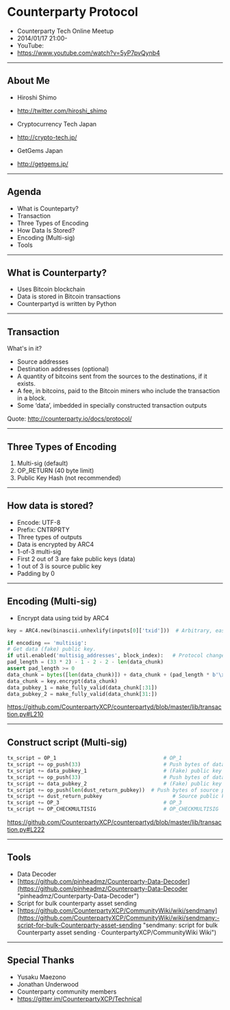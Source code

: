 
# Counterparty Protocol


* Counterparty Tech Online Meetup
* 2014/01/17 21:00-
* YouTube:
 * https://www.youtube.com/watch?v=5yP7pvQynb4

---

## About Me

* Hiroshi Shimo
 * http://twitter.com/hiroshi_shimo

* Cryptocurrency Tech Japan
 * http://crypto-tech.jp/

* GetGems Japan
 * http://getgems.jp/

---

## Agenda

* What is Counteparty?
* Transaction
* Three Types of Encoding
* How Data Is Stored?
* Encoding (Multi-sig)
* Tools

---

## What is Counterparty?

* Uses Bitcoin blockchain
* Data is stored in Bitcoin transactions
* Counterpartyd is written by Python

---

## Transaction

What's in it?

* Source addresses
* Destination addresses (optional)
* A quantity of bitcoins sent from the sources to the destinations, if it exists.
* A fee, in bitcoins, paid to the Bitcoin miners who include the transaction in a block.
* Some ‘data’, imbedded in specially constructed transaction outputs

Quote: http://counterparty.io/docs/protocol/

---

## Three Types of Encoding

1. Multi-sig (default)
2. OP_RETURN (40 byte limit)
3. Public Key Hash (not recommended)

---

## How data is stored?

* Encode: UTF-8
* Prefix: CNTRPRTY
* Three types of outputs
* Data is encrypted by ARC4
* 1-of-3 multi-sig
* First 2 out of 3 are fake public keys (data)
* 1 out of 3 is source public key
* Padding by 0

---

## Encoding (Multi-sig)

* Encrypt data using txid by ARC4

```python
key = ARC4.new(binascii.unhexlify(inputs[0]['txid']))  # Arbitrary, easy‐to‐find, unique key.

if encoding == 'multisig':
# Get data (fake) public key.
if util.enabled('multisig_addresses', block_index):   # Protocol change.
pad_length = (33 * 2) - 1 - 2 - 2 - len(data_chunk)
assert pad_length >= 0
data_chunk = bytes([len(data_chunk)]) + data_chunk + (pad_length * b'\x00')
data_chunk = key.encrypt(data_chunk)
data_pubkey_1 = make_fully_valid(data_chunk[:31])
data_pubkey_2 = make_fully_valid(data_chunk[31:])
```

https://github.com/CounterpartyXCP/counterpartyd/blob/master/lib/transaction.py#L210

---

## Construct script (Multi-sig)


```python
tx_script = OP_1                                   # OP_1
tx_script += op_push(33)                           # Push bytes of data chunk (fake) public key    (1/2)
tx_script += data_pubkey_1                         # (Fake) public key                  (1/2)
tx_script += op_push(33)                           # Push bytes of data chunk (fake) public key    (2/2)
tx_script += data_pubkey_2                         # (Fake) public key                  (2/2)
tx_script += op_push(len(dust_return_pubkey))  # Push bytes of source public key
tx_script += dust_return_pubkey                       # Source public key
tx_script += OP_3                                  # OP_3
tx_script += OP_CHECKMULTISIG                      # OP_CHECKMULTISIG
```

https://github.com/CounterpartyXCP/counterpartyd/blob/master/lib/transaction.py#L222

---

## Tools

* Data Decoder
 * [https://github.com/pinheadmz/Counterparty-Data-Decoder](https://github.com/pinheadmz/Counterparty-Data-Decoder "pinheadmz/Counterparty-Data-Decoder")
* Script for bulk counterparty asset sending
 * [https://github.com/CounterpartyXCP/CommunityWiki/wiki/sendmany](https://github.com/CounterpartyXCP/CommunityWiki/wiki/sendmany:-script-for-bulk-Counterparty-asset-sending "sendmany: script for bulk Counterparty asset sending · CounterpartyXCP/CommunityWiki Wiki")


---

## Special Thanks

* Yusaku Maezono
* Jonathan Underwood
* Counterparty community members
 * https://gitter.im/CounterpartyXCP/Technical

